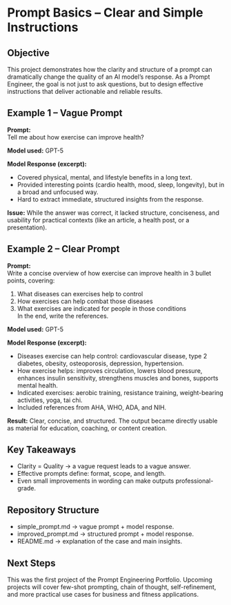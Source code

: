 # Prompt Basics – Clear and Simple Instructions

## Objective
This project demonstrates how the clarity and structure of a prompt can dramatically change the quality of an AI model’s response. As a Prompt Engineer, the goal is not just to ask questions, but to design effective instructions that deliver actionable and reliable results.

## Example 1 – Vague Prompt
**Prompt:**  
Tell me about how exercise can improve health?

**Model used:** GPT-5  

**Model Response (excerpt):**
- Covered physical, mental, and lifestyle benefits in a long text.  
- Provided interesting points (cardio health, mood, sleep, longevity), but in a broad and unfocused way.  
- Hard to extract immediate, structured insights from the response.

**Issue:** While the answer was correct, it lacked structure, conciseness, and usability for practical contexts (like an article, a health post, or a presentation).

## Example 2 – Clear Prompt
**Prompt:**  
Write a concise overview of how exercise can improve health in 3 bullet points, covering:  
1. What diseases can exercises help to control  
2. How exercises can help combat those diseases  
3. What exercises are indicated for people in those conditions  
In the end, write the references.

**Model used:** GPT-5  

**Model Response (excerpt):**
- Diseases exercise can help control: cardiovascular disease, type 2 diabetes, obesity, osteoporosis, depression, hypertension.  
- How exercise helps: improves circulation, lowers blood pressure, enhances insulin sensitivity, strengthens muscles and bones, supports mental health.  
- Indicated exercises: aerobic training, resistance training, weight-bearing activities, yoga, tai chi.  
- Included references from AHA, WHO, ADA, and NIH.

**Result:** Clear, concise, and structured. The output became directly usable as material for education, coaching, or content creation.

## Key Takeaways
- Clarity = Quality → a vague request leads to a vague answer.  
- Effective prompts define: format, scope, and length.  
- Even small improvements in wording can make outputs professional-grade.  

## Repository Structure
- simple_prompt.md → vague prompt + model response.  
- improved_prompt.md → structured prompt + model response.  
- README.md → explanation of the case and main insights.

## Next Steps
This was the first project of the Prompt Engineering Portfolio. Upcoming projects will cover few-shot prompting, chain of thought, self-refinement, and more practical use cases for business and fitness applications.

